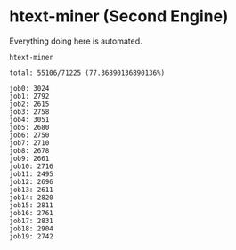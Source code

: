 # htext-miner (Second Engine)

Everything doing here is automated.

```
htext-miner

total: 55106/71225 (77.36890136890136%)

job0: 3024
job1: 2792
job2: 2615
job3: 2758
job4: 3051
job5: 2680
job6: 2750
job7: 2710
job8: 2678
job9: 2661
job10: 2716
job11: 2495
job12: 2696
job13: 2611
job14: 2820
job15: 2811
job16: 2761
job17: 2831
job18: 2904
job19: 2742
```